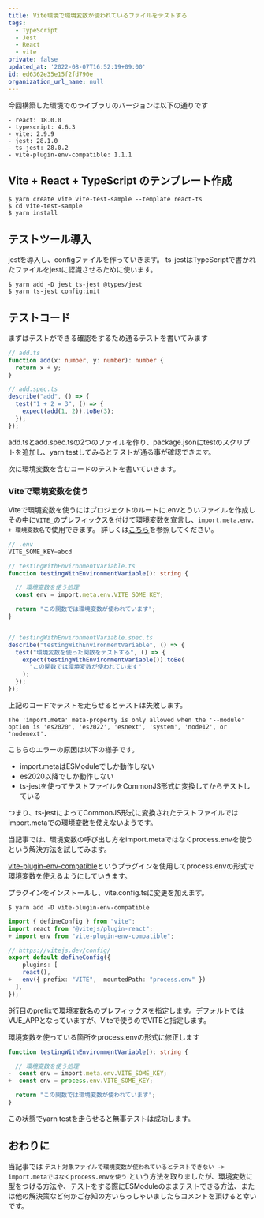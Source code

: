 ```yaml
---
title: Vite環境で環境変数が使われているファイルをテストする
tags:
  - TypeScript
  - Jest
  - React
  - vite
private: false
updated_at: '2022-08-07T16:52:19+09:00'
id: ed6362e35e15f2fd790e
organization_url_name: null
---
```

今回構築した環境でのライブラリのバージョンは以下の通りです
```
- react: 18.0.0
- typescript: 4.6.3
- vite: 2.9.9
- jest: 28.1.0
- ts-jest: 28.0.2
- vite-plugin-env-compatible: 1.1.1
```

## Vite + React + TypeScript のテンプレート作成

```
$ yarn create vite vite-test-sample --template react-ts
$ cd vite-test-sample
$ yarn install
```


## テストツール導入

jestを導入し、configファイルを作っていきます。
ts-jestはTypeScriptで書かれたファイルをjestに認識させるために使います。

```
$ yarn add -D jest ts-jest @types/jest
$ yarn ts-jest config:init
```

## テストコード

まずはテストができる確認をするため通るテストを書いてみます

``` ts
// add.ts
function add(x: number, y: number): number {
  return x + y;
}

// add.spec.ts
describe("add", () => {
  test("1 + 2 = 3", () => {
    expect(add(1, 2)).toBe(3);
  });
});
```

add.tsとadd.spec.tsの2つのファイルを作り、package.jsonにtestのスクリプトを追加し、yarn testしてみるとテストが通る事が確認できます。

次に環境変数を含むコードのテストを書いていきます。

### Viteで環境変数を使う

Viteで環境変数を使うにはプロジェクトのルートに.envとういファイルを作成しその中に`VITE_`のプレフィックスを付けて環境変数を宣言し、`import.meta.env. + 環境変数名`で使用できます。
詳しくは[こちら](https://ja.vitejs.dev/guide/env-and-mode.html)を参照してください。

``` ts
// .env
VITE_SOME_KEY=abcd

// testingWithEnvironmentVariable.ts
function testingWithEnvironmentVariable(): string {

  // 環境変数を使う処理
  const env = import.meta.env.VITE_SOME_KEY;

  return "この関数では環境変数が使われています";
}


// testingWithEnvironmentVariable.spec.ts
describe("testingWithEnvironmentVariable", () => {
  test("環境変数を使った関数をテストする", () => {
    expect(testingWithEnvironmentVariable()).toBe(
      "この関数では環境変数が使われています"
    );
  });
});

```

上記のコードでテストを走らせるとテストは失敗します。

``` エラーログ
The 'import.meta' meta-property is only allowed when the '--module' option is 'es2020', 'es2022', 'esnext', 'system', 'node12', or 'nodenext'.
```

こちらのエラーの原因は以下の様子です。
- import.metaはESModuleでしか動作しない
- es2020以降でしか動作しない
- ts-jestを使ってテストファイルをCommonJS形式に変換してからテストしている

つまり、ts-jestによってCommonJS形式に変換されたテストファイルではimport.metaでの環境変数を使えないようです。

当記事では、環境変数の呼び出し方をimport.metaではなくprocess.envを使うという解決方法を試してみます。

[vite-plugin-env-compatible](https://github.com/IndexXuan/vite-plugin-env-compatible)というプラグインを使用してprocess.envの形式で環境変数を使えるようにしていきます。

プラグインをインストールし、vite.config.tsに変更を加えます。
```
$ yarn add -D vite-plugin-env-compatible
```

```vite.config.ts
import { defineConfig } from "vite";
import react from "@vitejs/plugin-react";
+ import env from "vite-plugin-env-compatible";

// https://vitejs.dev/config/
export default defineConfig({
    plugins: [
    react(),
+   env({ prefix: "VITE",  mountedPath: "process.env" }) 
  ],
});
```

9行目のprefixで環境変数名のプレフィックスを指定します。デフォルトではVUE_APPとなっていますが、Viteで使うのでVITEと指定します。

環境変数を使っている箇所をprocess.envの形式に修正します

```testingWithEnvironmentVariable.ts
function testingWithEnvironmentVariable(): string {

  // 環境変数を使う処理
-  const env = import.meta.env.VITE_SOME_KEY;
+  const env = process.env.VITE_SOME_KEY;

  return "この関数では環境変数が使われています";
}
```

この状態でyarn testを走らせると無事テストは成功します。

## おわりに

当記事では `テスト対象ファイルで環境変数が使われているとテストできない -> import.metaではなくprocess.envを使う` という方法を取りましたが、環境変数に型をつける方法や、テストをする際にESModuleのままテストできる方法、または他の解決策など何かご存知の方いらっしゃいましたらコメントを頂けると幸いです。

